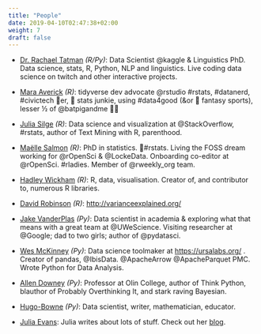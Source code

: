 ```yaml
---
title: "People"
date: 2019-04-10T02:47:38+02:00
weight: 7
draft: false
---
```


* [Dr. Rachael Tatman](https://twitter.com/rctatman) _(R/Py)_: Data Scientist @kaggle & Linguistics PhD. Data science, stats, R, Python, NLP and linguistics. Live coding data science on twitch and other interactive projects.

* [Mara Averick](https://twitter.com/dataandme) _\(R\)_: tidyverse dev advocate @rstudio #rstats, #datanerd, #civictech 💖er, 🏀 stats junkie, using #data4good (&or 🥇 fantasy sports), lesser ½ of @batpigandme 🦇🐽

* [Julia Silge](https://twitter.com/juliasilge) _\(R\)_: Data science and visualization at @StackOverflow, #rstats, author of Text Mining with R, parenthood.

* [Maëlle Salmon](https://twitter.com/ma_salmon) _\(R\)_: PhD in statistics. 💙#rstats. Living the FOSS dream working for @rOpenSci & @LockeData. Onboarding co-editor at @rOpenSci. #rladies. Member of @rweekly_org team.

* [Hadley Wickham](https://twitter.com/hadleywickham) _\(R\)_: R, data, visualisation. Creator of, and contributor to, numerous R libraries.

* [David Robinson](https://twitter.com/drob) _\(R\)_: <http://varianceexplained.org/>

* [Jake VanderPlas](https://twitter.com/jakevdp) _(Py)_: Data scientist in academia & exploring what that means with a great team at @UWeScience. Visiting researcher at @Google; dad to two girls; author of @pydatasci.

* [Wes McKinney](https://twitter.com/wesmckinn) _(Py)_: Data science toolmaker at https://ursalabs.org/ . Creator of pandas, @IbisData. @ApacheArrow @ApacheParquet PMC. Wrote Python for Data Analysis.

* [Allen Downey](https://twitter.com/AllenDowney) _(Py)_: Professor at Olin College, author of Think Python, blauthor of Probably Overthinking It, and stark raving Bayesian.

* [Hugo-Bowne](https://twitter.com/hugobowne) _(Py)_: Data scientist, writer, mathematician, educator.

* [Julia Evans](https://twitter.com/b0rk): Julia writes about lots of stuff. Check out her [blog](https://jvns.ca/).
